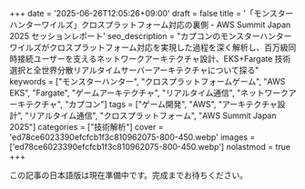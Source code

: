 +++
date = '2025-06-26T12:05:26+09:00'
draft = false
title = '「モンスターハンターワイルズ」クロスプラットフォーム対応の裏側 - AWS Summit Japan 2025 セッションレポート'
seo_description = "カプコンのモンスターハンターワイルズがクロスプラットフォーム対応を実現した過程を深く解析し、百万級同時接続ユーザーを支えるネットワークアーキテクチャ設計、EKS+Fargate 技術選択と全世界分散リアルタイムサーバーアーキテクチャについて探る"
keywords = ["モンスターハンター", "クロスプラットフォームゲーム", "AWS EKS", "Fargate", "ゲームアーキテクチャ", "リアルタイム通信", "ネットワークアーキテクチャ", "カプコン"]
tags = ["ゲーム開発", "AWS", "アーキテクチャ設計", "リアルタイム通信", "クロスプラットフォーム", "AWS Summit Japan 2025"]
categories = ["技術解析"]
cover = 'ed78ce6023390efcfcb1f3c810962075-800-450.webp'
images = ['ed78ce6023390efcfcb1f3c810962075-800-450.webp']
nolastmod = true
+++

<!-- 日本語版コンテンツは準備中です -->
<!-- Japanese content is under preparation -->

この記事の日本語版は現在準備中です。完成までお待ちください。
